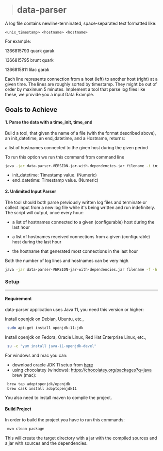 > # data-parser

A log file contains newline-terminated, space-separated text formatted like:

`
<unix_timestamp> <hostname> <hostname>
`

For example:


1366815793 quark garak

1366815795 brunt quark

1366815811 lilac garak


Each line represents connection from a host (left) to another host (right) at a given time. The lines are
roughly sorted by timestamp. They might be out of order by maximum 5 minutes.
Implement a tool that parse log files like these, we provide you a input Data Example.

## Goals to Achieve

#### 1. Parse the data with a time_init, time_end
Build a tool, that given the name of a file (with the format described above), an init_datetime, an
end_datetime, and a Hostname, returns:

a list of hostnames connected to the given host during the given period

To run this option we run this command from command line

```bash
java -jar data-parser-VERSION-jar-with-dependencies.jar filename -i init_datetime -e end_datetime -h host
```

- init_datetime: Timestamp value. (Numeric)
- end_datetime: Timestamp value. (Numeric)

#### 2. Unlimited Input Parser
The tool should both parse previously written log files and terminate or collect input from a new log
file while it's being written and run indefinitely.
The script will output, once every hour:

- a list of hostnames connected to a given (configurable) host during the last hour

- a list of hostnames received connections from a given (configurable) host during the last hour

- the hostname that generated most connections in the last hour


Both the number of log lines and hostnames can be very high.

```bash
java -jar data-parser-VERSION-jar-with-dependencies.jar filename -f -h host1, host2
```

### Setup

___

#### Requirement

data-parser application uses Java 11, you need this version or higher:

Install openjdk on Debian, Ubuntu, etc.,

```bash
 sudo apt-get install openjdk-11-jdk
```

Install openjdk on Fedora, Oracle Linux, Red Hat Enterprise Linux, etc.,

```bash
 su -c "yum install java-11-openjdk-devel"
```

For windows and mac you can:

* download oracle JDK 11 setup from [here](https://www.oracle.com/java/technologies/javase-jdk11-downloads.html)
* using chocolatey (windows):
        <https://chocolatey.org/packages?q=java>
   brew (mac):

```bash
 brew tap adoptopenjdk/openjdk
 brew cask install adoptopenjdk11
```

You also need to install maven to compile the project.

#### Build Project

In order to build the project you have to run this commands:

```bash
 mvn clean package
```

This will create the target directory with a jar with the compiled sources and a jar with sources and the dependencies.
